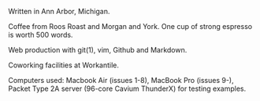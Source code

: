 Written in Ann Arbor, Michigan.

Coffee from Roos Roast and Morgan and York. One cup of strong espresso is worth 500 words.

Web production with git(1), vim, Github and Markdown.

Coworking facilities at Workantile.

Computers used: Macbook Air (issues 1-8), MacBook Pro (issues 9-), Packet Type 2A server (96-core Cavium ThunderX) for testing examples. 
